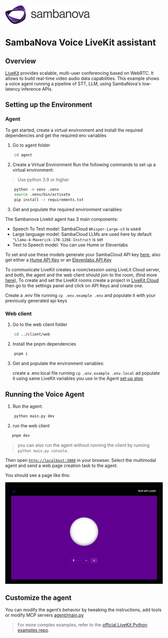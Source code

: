 <a href="https://sambanova.ai/">
<picture>
 <source media="(prefers-color-scheme: dark)" srcset="../images/SambaNova-light-logo-1.png" height="60">
  <img alt="SambaNova logo" src="../images/SambaNova-dark-logo-1.png" height="60">
</picture>
</a>

# SambaNova Voice LiveKit assistant

## Overview

[LiveKit](https://github.com/livekit/livekit) provides scalable, multi-user conferencing based on WebRTC. It allows to build real-time video audio data capabilities. This example shows a voice agent running a pipeline of STT, LLM, using SambaNova's low-latency inference APIs.

## Setting up the Environment

### Agent
To get started, create a virtual environment and install the required dependencies and get the required env variables

1. Go to agent folder

``` bash
    cd agent
```

2. Create a Virtual Environment
Run the following commands to set up a virtual environment:

> Use python 3.9 or higher

``` bash
    python -m venv .venv
    source .venv/bin/activate
    pip install -r requirements.txt
```

3. Get and populate the required environment variables:

The Sambanova Livekit agent has 3 main components: 
- Speech To Text model: SambaCloud `Whisper-Large-v3` is used
- Large language model: SambaCloud LLMs are used here by default `"Llama-4-Maverick-17B-128E-Instruct` is set
- Text to Speech model: You can use Hume or Elevenlabs

To set and use these models generate your SambaCloud API key [here](https://cloud.sambanova.ai/apis), also get either a [Hume API Key](https://platform.hume.ai/settings/keys) or an [Elevenlabs API Key](https://elevenlabs.io/app/settings/api-keys)

To communicate LiveKit creates a room/session using LiveLit Cloud server, and both, the agent and the web client should join to the room, (find more [here](https://docs.livekit.io/agents/#how-agents-connect-to-livekit)), To create and set the LiveKit rooms create a project in [LiveKit Cloud](https://cloud.livekit.io/) then go to the settings panel and click on API Keys and create one.

Create a .env file running `cp .env.example .env` and populate it with your previously generated api keys

### Web client

1. Go to the web client folder

``` bash
    cd ../client/web
```

2. Install the pnpm dependencies

``` bash
    pnpm i
```

3. Get and populate the environment variables:

    create a .env.local file running `cp .env.example .env.local` ad populate it using same LiveKit variables you use in the Agent [set up step](#agent)

## Running the Voice Agent

1. Run the agent:

``` bash
    python main.py dev
```

2. run the web client

``` bash
   pnpm dev
```

> you can also run the agent without running the client by running `python main.py console`.

Then open [`http://localhost:3000`](`http://localhost:8000`) in your browser.
Select the multimodal agent and send a web page creation task to the agent.

You should see a page like this:

<img src="./images/livekit_agent.png" alt="LiveKit web client UI" width="600" />

## Customize the agent

You can modify the agent’s behavior by tweaking the instructions, add tools or modify MCP servers [agent/main.py](./agent/main.py)

> For more complex examples, refer to the [official LiveKit Python examples repo](https://github.com/livekit-examples/python-agents-examples).
